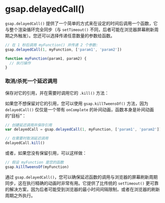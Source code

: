 # gsap.delayedCall()



`gsap.delayedCall()` 提供了一个简单的方式来在设定的时间后调用一个函数，它与整个渲染循环完全同步（与 `setTimeout()` 不同，后者可能在浏览器屏幕刷新周期之外触发）。您还可以选择传递任意数量的参数给函数。

```javascript
// 在 1 秒后调用 myFunction() 并传递 2 个参数:
gsap.delayedCall(1, myFunction, ['param1', 'param2'])

function myFunction(param1, param2) {
  // 执行操作
}
```

### 取消/杀死一个延迟调用

保存对它的引用，并在需要时调用它的 `.kill()` 方法：

如果您不想保留对它的引用，您可以使用 `gsap.killTweensOf()` 方法，因为 `delayedCall()` 仅仅是一个带有 `onComplete` 的补间动画，函数本身是补间动画的“目标”：

```javascript
// 创建延迟调用并保存引用
var delayedCall = gsap.delayedCall(1, myFunction, ['param1', 'param2'])

// 在需要时取消延迟调用
delayedCall.kill()
```

或者，如果您没有保留引用，可以这样做：

```javascript
// 假设 myFunction 是您的函数
gsap.killTweensOf(myFunction)
```

通过 `gsap.delayedCall()`，您可以确保延迟函数的调用与浏览器的屏幕刷新周期同步，这在执行精确的动画时非常有用。它提供了比传统的 `setTimeout()` 更可靠的解决方案，因为后者可能受到浏览器的最小时间间隔限制，或者在浏览器的刷新周期之外执行。
